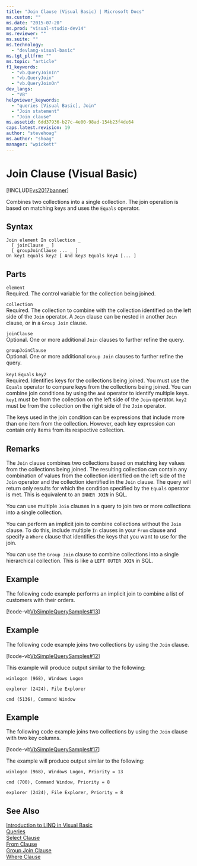 ```yaml
---
title: "Join Clause (Visual Basic) | Microsoft Docs"
ms.custom: ""
ms.date: "2015-07-20"
ms.prod: "visual-studio-dev14"
ms.reviewer: ""
ms.suite: ""
ms.technology: 
  - "devlang-visual-basic"
ms.tgt_pltfrm: ""
ms.topic: "article"
f1_keywords: 
  - "vb.QueryJoinIn"
  - "vb.QueryJoin"
  - "vb.QueryJoinOn"
dev_langs: 
  - "VB"
helpviewer_keywords: 
  - "queries [Visual Basic], Join"
  - "Join statement"
  - "Join clause"
ms.assetid: 6dd37936-b27c-4e00-98ad-154b23f4de64
caps.latest.revision: 19
author: "stevehoag"
ms.author: "shoag"
manager: "wpickett"
---
```

# Join Clause (Visual Basic)
[!INCLUDE[vs2017banner](../../../includes/vs2017banner.md)]

Combines two collections into a single collection. The join operation is based on matching keys and uses the `Equals` operator.  
  
## Syntax  
  
```  
Join element In collection _  
  [ joinClause _ ]   
  [ groupJoinClause ... _ ]   
On key1 Equals key2 [ And key3 Equals key4 [... ]  
```  
  
## Parts  
 `element`  
 Required. The control variable for the collection being joined.  
  
 `collection`  
 Required. The collection to combine with the collection identified on the left side of the `Join` operator. A `Join` clause can be nested in another `Join` clause, or in a `Group Join` clause.  
  
 `joinClause`  
 Optional. One or more additional `Join` clauses to further refine the query.  
  
 `groupJoinClause`  
 Optional. One or more additional `Group Join` clauses to further refine the query.  
  
 `key1` `Equals` `key2`  
 Required. Identifies keys for the collections being joined. You must use the `Equals` operator to compare keys from the collections being joined. You can combine join conditions by using the `And` operator to identify multiple keys. `key1` must be from the collection on the left side of the `Join` operator. `key2` must be from the collection on the right side of the `Join` operator.  
  
 The keys used in the join condition can be expressions that include more than one item from the collection. However, each key expression can contain only items from its respective collection.  
  
## Remarks  
 The `Join` clause combines two collections based on matching key values from the collections being joined. The resulting collection can contain any combination of values from the collection identified on the left side of the `Join` operator and the collection identified in the `Join` clause. The query will return only results for which the condition specified by the `Equals` operator is met. This is equivalent to an `INNER JOIN` in SQL.  
  
 You can use multiple `Join` clauses in a query to join two or more collections into a single collection.  
  
 You can perform an implicit join to combine collections without the `Join` clause. To do this, include multiple `In` clauses in your `From` clause and specify a `Where` clause that identifies the keys that you want to use for the join.  
  
 You can use the `Group Join` clause to combine collections into a single hierarchical collection. This is like a `LEFT OUTER JOIN` in SQL.  
  
## Example  
 The following code example performs an implicit join to combine a list of customers with their orders.  
  
 [!code-vb[VbSimpleQuerySamples#13](../../../samples/snippets/visualbasic/VS_Snippets_VBCSharp/VbSimpleQuerySamples/VB/QuerySamples1.vb#13)]  
  
## Example  
 The following code example joins two collections by using the `Join` clause.  
  
 [!code-vb[VbSimpleQuerySamples#12](../../../samples/snippets/visualbasic/VS_Snippets_VBCSharp/VbSimpleQuerySamples/VB/QuerySamples2.vb#12)]  
  
 This example will produce output similar to the following:  
  
 `winlogon (968), Windows Logon`  
  
 `explorer (2424), File Explorer`  
  
 `cmd (5136), Command Window`  
  
## Example  
 The following code example joins two collections by using the `Join` clause with two key columns.  
  
 [!code-vb[VbSimpleQuerySamples#17](../../../samples/snippets/visualbasic/VS_Snippets_VBCSharp/VbSimpleQuerySamples/VB/QuerySamples3.vb#17)]  
  
 The example will produce output similar to the following:  
  
 `winlogon (968), Windows Logon, Priority = 13`  
  
 `cmd (700), Command Window, Priority = 8`  
  
 `explorer (2424), File Explorer, Priority = 8`  
  
## See Also  
 [Introduction to LINQ in Visual Basic](../../../visual-basic/programming-guide/language-features/linq/introduction-to-linq.md)   
 [Queries](../../../visual-basic/language-reference/queries/queries.md)   
 [Select Clause](../../../visual-basic/language-reference/queries/select-clause.md)   
 [From Clause](../../../visual-basic/language-reference/queries/from-clause.md)   
 [Group Join Clause](../../../visual-basic/language-reference/queries/group-join-clause.md)   
 [Where Clause](../../../visual-basic/language-reference/queries/where-clause.md)